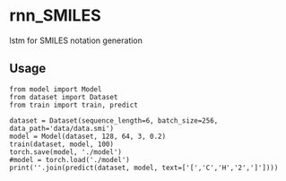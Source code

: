 # rnn_SMILES
lstm for SMILES notation generation

## Usage
```
from model import Model
from dataset import Dataset
from train import train, predict

dataset = Dataset(sequence_length=6, batch_size=256, data_path='data/data.smi')
model = Model(dataset, 128, 64, 3, 0.2)
train(dataset, model, 100)
torch.save(model, './model')
#model = torch.load('./model')
print(''.join(predict(dataset, model, text=['[','C','H','2',']'])))
```
